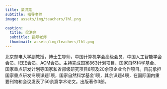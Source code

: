 ```yaml
---
title: 梁洪亮
subtitle: 指导老师
image: assets/img/teachers/lhl.png

caption:
  title: 梁洪亮
  subtitle: 指导老师
  thumbnail: assets/img/teachers/lhl.png
---
```

北京邮电大学副教授，博士生导师，中国计算机学会高级会员、中国人工智能学会会员、IEEE会员、ACM会员。主持完成国家863计划项目、国家自然科学基金、国家重点研发计划等国家和省部级研究项目8项及20余项企业合作项目。目前承担国家重点研发专项课题1项，国家自然科学基金1项，其余课题4项，在国际国内重要刊物和会议发表了50余篇学术论文。出版著作3部。

